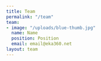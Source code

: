 ```yaml
---
title: Team
permalink: "/team"
team:
- image: "/uploads/blue-thumb.jpg"
  name: Name
  position: Position
  email: email@eka360.net
layout: team
---
```


